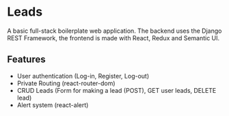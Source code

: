 # Leads
A basic full-stack boilerplate web application.
The backend uses the Django REST Framework, the frontend is made with React, Redux and Semantic UI.

## Features
* User authentication (Log-in, Register, Log-out)
* Private Routing (react-router-dom)
* CRUD Leads (Form for making a lead (POST), GET user leads, DELETE lead)
* Alert system (react-alert)